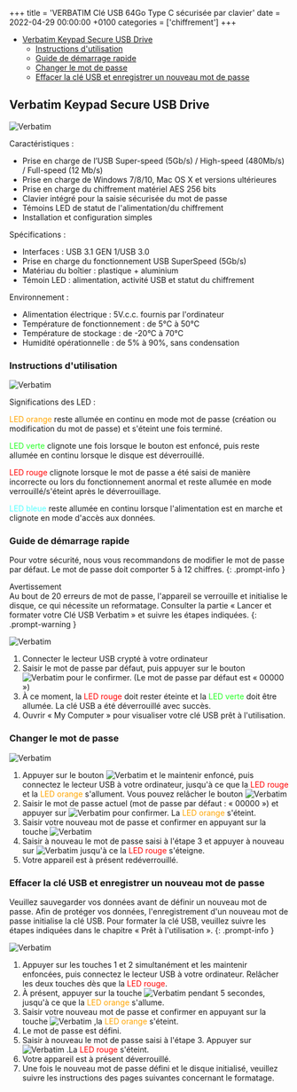 +++
title = 'VERBATIM Clé USB 64Go Type C sécurisée par clavier'
date = 2022-04-29 00:00:00 +0100
categories = ['chiffrement']
+++
  - [Verbatim Keypad Secure USB Drive](#verbatim-keypad-secure-usb-drive)
    - [Instructions d'utilisation](#instructions-dutilisation)
    - [Guide de démarrage rapide](#guide-de-démarrage-rapide)
    - [Changer le mot de passe](#changer-le-mot-de-passe)
    - [Effacer la clé USB et enregistrer un nouveau mot de passe](#effacer-la-clé-usb-et-enregistrer-un-nouveau-mot-de-passe)

## Verbatim Keypad Secure USB Drive

![Verbatim](Verbatim007.png)    

Caractéristiques :

 * Prise en charge de l’USB Super-speed (5Gb/s) / High-speed (480Mb/s) / Full-speed 
(12 Mb/s)
 * Prise en charge de Windows 7/8/10, Mac OS X et versions ultérieures
 * Prise en charge du chiffrement matériel AES 256 bits
 * Clavier intégré pour la saisie sécurisée du mot de passe
 * Témoins LED de statut de l'alimentation/du chiffrement
 * Installation et configuration simples

Spécifications :

 * Interfaces : USB 3.1 GEN 1/USB 3.0  
 * Prise en charge du fonctionnement USB SuperSpeed (5Gb/s)
 * Matériau du boîtier : plastique + aluminium
 * Témoin LED : alimentation, activité USB et statut du chiffrement

Environnement :

 * Alimentation électrique : 5V.c.c. fournis par l'ordinateur
 * Température de fonctionnement : de 5°C à 50°C
 * Température de stockage : de -20°C à 70°C
 * Humidité opérationnelle : de 5% à 90%, sans condensation

### Instructions d'utilisation

![Verbatim](Verbatim001.png)

Significations des LED :

<font color="orange">LED orange</font> reste allumée en continu en mode mot de passe (création ou modification
du mot de passe) et s'éteint une fois terminé.

<font color="24ff24">LED verte</font> clignote une fois lorsque le bouton est enfoncé, puis reste allumée en continu
lorsque le disque est déverrouillé.

<font color="red">LED rouge</font> clignote lorsque le mot de passe a été saisi de manière incorrecte ou lors
du fonctionnement anormal et reste allumée en mode verrouillé/s'éteint après
le déverrouillage.

<font color="52ffff">LED bleue</font> reste allumée en continu lorsque l'alimentation est en marche et clignote
en mode d'accès aux données.

### Guide de démarrage rapide

Pour votre sécurité, nous vous recommandons de modifier le mot de passe par défaut.
Le mot de passe doit comporter 5 à 12 chiffres.
{: .prompt-info }

Avertissement  
Au bout de 20 erreurs de mot de passe, l'appareil se verrouille et initialise le disque, ce
qui nécessite un reformatage. Consulter la partie « Lancer et formater votre Clé USB
Verbatim » et suivre les étapes indiquées.
{: .prompt-warning }

![Verbatim](Verbatim002.png)

1. Connecter le lecteur USB crypté à votre ordinateur
2. Saisir le mot de passe par défaut, puis appuyer sur le bouton ![Verbatim](Verbatim003.png)
 pour le confirmer. (Le mot de passe par défaut est « 00000 »)
3. À ce moment, la <font color="red">LED rouge</font> doit rester éteinte et la <font color="24ff24">LED verte</font> doit être allumée.
La clé USB a été déverrouillé avec succès.
4. Ouvrir « My Computer » pour visualiser votre clé USB prêt à l'utilisation.

### Changer le mot de passe

![Verbatim](Verbatim004.png)

1. Appuyer sur le bouton ![Verbatim](Verbatim005.png) et le maintenir enfoncé, puis connectez le lecteur USB à votre
ordinateur, jusqu'à ce que la <font color="red">LED rouge</font> et la <font color="orange">LED orange</font> s'allument. Vous pouvez
relâcher le bouton ![Verbatim](Verbatim005.png)
2. Saisir le mot de passe actuel (mot de passe par défaut : « 00000 ») et appuyer sur ![Verbatim](Verbatim003.png) 
pour confirmer. La <font color="orange">LED orange</font> s'éteint.
3. Saisir votre nouveau mot de passe et confirmer en appuyant sur la touche ![Verbatim](Verbatim003.png)
4. Saisir à nouveau le mot de passe saisi à l'étape 3 et appuyer à nouveau sur ![Verbatim](Verbatim003.png) 
jusqu'à ce la <font color="red">LED rouge</font> s'éteigne.
5. Votre appareil est à présent redéverrouillé.

### Effacer la clé USB et enregistrer un nouveau mot de passe

Veuillez sauvegarder vos données avant de définir un nouveau mot de passe. Afin de
protéger vos données, l'enregistrement d'un nouveau mot de passe initialise la clé
USB. Pour formater la clé USB, veuillez suivre les étapes indiquées dans le chapitre
« Prêt à l'utilisation ».
{: .prompt-info }

![Verbatim](Verbatim006.png)

1. Appuyer sur les touches 1 et 2 simultanément et les maintenir enfoncées, puis connectez
le lecteur USB à votre ordinateur. Relâcher les deux touches dès que la <font color="red">LED rouge</font>.
2. À présent, appuyer sur la touche ![Verbatim](Verbatim005.png) pendant 5 secondes, jusqu'à ce que la <font color="orange">LED orange</font> s'allume.
3. Saisir votre nouveau mot de passe et confirmer en appuyant sur la touche ![Verbatim](Verbatim003.png) ,la <font color="orange">LED orange</font> s'éteint.
4. Le mot de passe est défini.
5. Saisir à nouveau le mot de passe saisi à l'étape 3. Appuyer sur ![Verbatim](Verbatim003.png) .La <font color="red">LED rouge</font> s'éteint. 
6. Votre appareil est à présent déverrouillé.
7. Une fois le nouveau mot de passe défini et le disque initialisé, veuillez suivre les
instructions des pages suivantes concernant le formatage.

